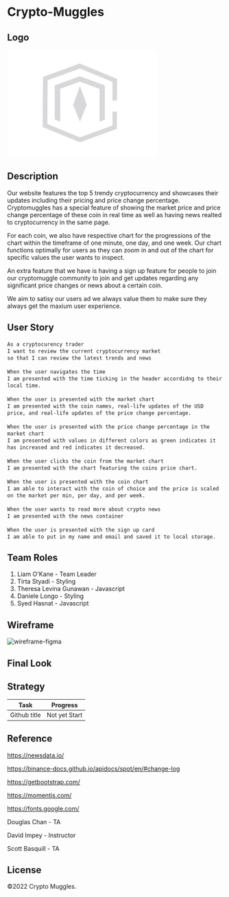 # Crypto-Muggles

## Logo
<img src="assets/images/CryptoMugglesIcon.png" width=351 height=249 alt="cryptomuggle-logo">

## Description 

Our website features the top 5 trendy cryptocurrency and showcases their updates including their pricing and price change percentage. Cryptomuggles has a special feature of showing the market price and price change percentage of these coin in real time as well as having news realted to cryptocurrency in the same page.

For each coin, we also have respective chart for the progressions of the chart within the timeframe of one minute, one day, and one week. Our chart functions optimally for users as they can zoom in and out of the chart for specific values the user wants to inspect.

An extra feature that we have is having a sign up feature for people to join our cryptomuggle community to join and get updates regarding any significant price changes or news about a certain coin. 

We aim to satisy our users ad we always value them to make sure they always get the maxium user experience.


## User Story
```
As a cryptocurency trader
I want to review the current cryptocurrency market
so that I can review the latest trends and news

When the user navigates the time 
I am presented with the time ticking in the header accordidng to their local time. 

When the user is presented with the market chart
I am presented with the coin names, real-life updates of the USD price, and real-life updates of the price change percentage.

When the user is presented with the price change percentage in the market chart
I am presented with values in different colors as green indicates it has increased and red indicates it decreased.

When the user clicks the coin from the market chart   
I am presented with the chart featuring the coins price chart. 

When the user is presented with the coin chart 
I am able to interact with the coin of choice and the price is scaled on the market per min, per day, and per week.

When the user wants to read more about crypto news 
I am presented with the news container

When the user is presented with the sign up card
I am able to put in my name and email and saved it to local storage.
```


## Team Roles 
1. Liam O'Kane - Team Leader
2. Tirta Styadi - Styling
3. Theresa Levina Gunawan  - Javascript
4. Daniele Longo - Styling
5. Syed Hasnat - Javascript

## Wireframe
<img src="assets/images/Crypto Muggles – Figma.gif" alt="wireframe-figma">

## Final Look



## Strategy 
| Task       | Progress      | 
| ------------- |:-------------:| 
| Github title | Not yet  Start| 


## Reference

https://newsdata.io/

https://binance-docs.github.io/apidocs/spot/en/#change-log

https://getbootstrap.com/

https://momentjs.com/

https://fonts.google.com/

Douglas Chan - TA

David Impey - Instructor

Scott Basquill - TA

## License

©2022 Crypto Muggles.



